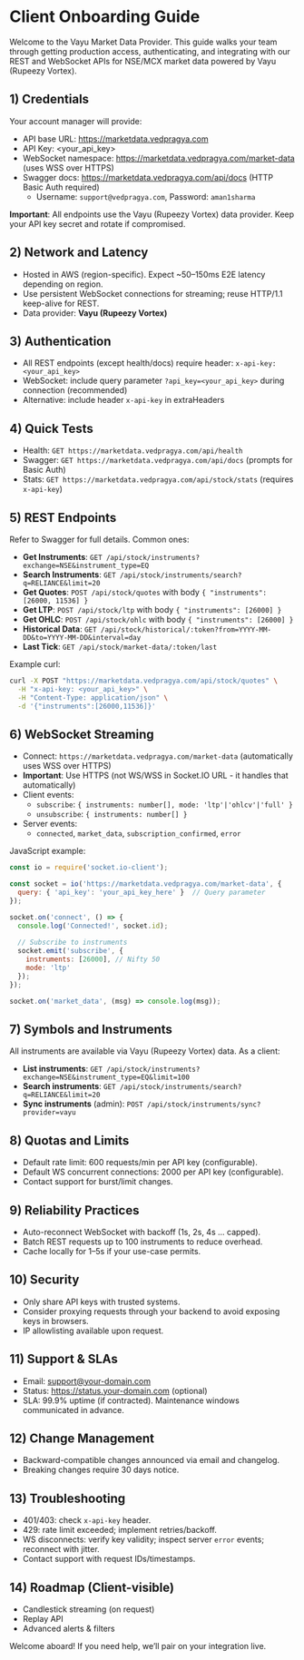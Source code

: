 # Client Onboarding Guide

Welcome to the Vayu Market Data Provider. This guide walks your team through getting production access, authenticating, and integrating with our REST and WebSocket APIs for NSE/MCX market data powered by Vayu (Rupeezy Vortex).

## 1) Credentials
Your account manager will provide:
- API base URL: https://marketdata.vedpragya.com
- API Key: <your_api_key>
- WebSocket namespace: https://marketdata.vedpragya.com/market-data (uses WSS over HTTPS)
- Swagger docs: https://marketdata.vedpragya.com/api/docs (HTTP Basic Auth required)
  - Username: `support@vedpragya.com`, Password: `aman1sharma`

**Important**: All endpoints use the Vayu (Rupeezy Vortex) data provider. Keep your API key secret and rotate if compromised.

## 2) Network and Latency
- Hosted in AWS (region-specific). Expect ~50–150ms E2E latency depending on region.
- Use persistent WebSocket connections for streaming; reuse HTTP/1.1 keep-alive for REST.
- Data provider: **Vayu (Rupeezy Vortex)**

## 3) Authentication
- All REST endpoints (except health/docs) require header: `x-api-key: <your_api_key>`
- WebSocket: include query parameter `?api_key=<your_api_key>` during connection (recommended)
- Alternative: include header `x-api-key` in extraHeaders

## 4) Quick Tests
- Health: `GET https://marketdata.vedpragya.com/api/health`
- Swagger: `GET https://marketdata.vedpragya.com/api/docs` (prompts for Basic Auth)
- Stats: `GET https://marketdata.vedpragya.com/api/stock/stats` (requires `x-api-key`)

## 5) REST Endpoints
Refer to Swagger for full details. Common ones:

- **Get Instruments**: `GET /api/stock/instruments?exchange=NSE&instrument_type=EQ`
- **Search Instruments**: `GET /api/stock/instruments/search?q=RELIANCE&limit=20`
- **Get Quotes**: `POST /api/stock/quotes` with body `{ "instruments": [26000, 11536] }`
- **Get LTP**: `POST /api/stock/ltp` with body `{ "instruments": [26000] }`
- **Get OHLC**: `POST /api/stock/ohlc` with body `{ "instruments": [26000] }`
- **Historical Data**: `GET /api/stock/historical/:token?from=YYYY-MM-DD&to=YYYY-MM-DD&interval=day`
- **Last Tick**: `GET /api/stock/market-data/:token/last`

Example curl:
```bash
curl -X POST "https://marketdata.vedpragya.com/api/stock/quotes" \
  -H "x-api-key: <your_api_key>" \
  -H "Content-Type: application/json" \
  -d '{"instruments":[26000,11536]}'
```

## 6) WebSocket Streaming
- Connect: `https://marketdata.vedpragya.com/market-data` (automatically uses WSS over HTTPS)
- **Important**: Use HTTPS (not WS/WSS in Socket.IO URL - it handles that automatically)
- Client events:
  - `subscribe`: `{ instruments: number[], mode: 'ltp'|'ohlcv'|'full' }`
  - `unsubscribe`: `{ instruments: number[] }`
- Server events:
  - `connected`, `market_data`, `subscription_confirmed`, `error`

JavaScript example:
```js
const io = require('socket.io-client');

const socket = io('https://marketdata.vedpragya.com/market-data', {
  query: { 'api_key': 'your_api_key_here' }  // Query parameter
});

socket.on('connect', () => {
  console.log('Connected!', socket.id);
  
  // Subscribe to instruments
  socket.emit('subscribe', { 
    instruments: [26000], // Nifty 50
    mode: 'ltp' 
  });
});

socket.on('market_data', (msg) => console.log(msg));
```

## 7) Symbols and Instruments
All instruments are available via Vayu (Rupeezy Vortex) data. As a client:
- **List instruments**: `GET /api/stock/instruments?exchange=NSE&instrument_type=EQ&limit=100`
- **Search instruments**: `GET /api/stock/instruments/search?q=RELIANCE&limit=20`
- **Sync instruments** (admin): `POST /api/stock/instruments/sync?provider=vayu`

## 8) Quotas and Limits
- Default rate limit: 600 requests/min per API key (configurable).
- Default WS concurrent connections: 2000 per API key (configurable).
- Contact support for burst/limit changes.

## 9) Reliability Practices
- Auto-reconnect WebSocket with backoff (1s, 2s, 4s ... capped).
- Batch REST requests up to 100 instruments to reduce overhead.
- Cache locally for 1–5s if your use-case permits.

## 10) Security
- Only share API keys with trusted systems.
- Consider proxying requests through your backend to avoid exposing keys in browsers.
- IP allowlisting available upon request.

## 11) Support & SLAs
- Email: support@your-domain.com
- Status: https://status.your-domain.com (optional)
- SLA: 99.9% uptime (if contracted). Maintenance windows communicated in advance.

## 12) Change Management
- Backward-compatible changes announced via email and changelog.
- Breaking changes require 30 days notice.

## 13) Troubleshooting
- 401/403: check `x-api-key` header.
- 429: rate limit exceeded; implement retries/backoff.
- WS disconnects: verify key validity; inspect server `error` events; reconnect with jitter.
- Contact support with request IDs/timestamps.

## 14) Roadmap (Client-visible)
- Candlestick streaming (on request)
- Replay API
- Advanced alerts & filters

Welcome aboard! If you need help, we’ll pair on your integration live.

